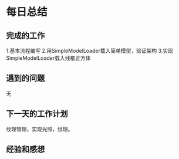# 每日总结 #
## 完成的工作 ##
1.基本流程编写
2.用SimpleModelLoader载入简单模型，验证架构
3.实现SimpleModelLoader载入线框正方体
## 遇到的问题 ##
无
## 下一天的工作计划 ##
纹理管理，实现光照，纹理。
## 经验和感想 ##
